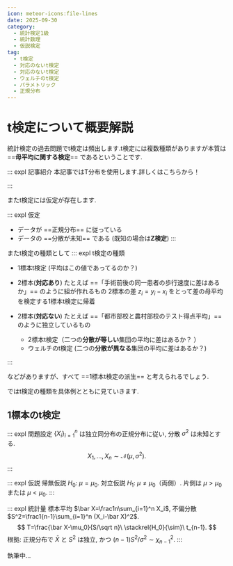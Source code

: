 ```yaml
---
icon: meteor-icons:file-lines
date: 2025-09-30
category:
  - 統計検定1級
  - 統計数理
  - 仮説検定
tag:
  - t検定
  - 対応のないt検定
  - 対応のないt検定
  - ウェルチのt検定
  - パラメトリック
  - 正規分布
---
```



# t検定について概要解説

統計検定の過去問題でt検定は頻出します.t検定には複数種類がありますが本質は ==**母平均に関する検定**== であるということです.

::: expl 記事紹介
本記事ではT分布を使用します.詳しくはこちらから！
<div class="vp-card-container">
<VPCard
  title="Ｔ分布の性質"
  desc="期待値・分散・導出"
  link="/posts/probability_distribution/t.html"
/>
</div>
:::


またt検定には仮定が存在します.

::: expl 仮定
- データが ==正規分布== に従っている
- データの ==分散が未知== である (既知の場合は**Z検定**) 
:::

またt検定の種類として
::: expl t検定の種類
- 1標本t検定 (平均はこの値であってるのか？)

- 2標本(**対応あり**)
  たとえば ==「手術前後の同一患者の歩行速度に差はあるか」== のように組が作れるもの
  2標本の差 $z_i = y_i - x_i$ をとって差の母平均を検定する1標本t検定に帰着


- 2標本(**対応ない**)
  たとえば ==「都市部校と農村部校のテスト得点平均」== のように独立しているもの
  - 2標本t検定（二つの**分散が等しい**集団の平均に差はあるか？ ）
  - ウェルチのt検定 (二つの**分散が異なる**集団の平均に差はあるか？)

:::

などがありますが、すべて ==1標本t検定の派生== と考えられるでしょう.

ではt検定の種類を具体例とともに見ていきます.

## 1標本のt検定

::: expl 問題設定
$\{X_i\}_{i=1}^n$ は独立同分布の正規分布に従い, 分散 $\sigma^2$ は未知とする.
$$
X_1,\dots,X_n \sim \mathcal{N}(\mu,\sigma^2).
$$
:::

::: expl 仮説
帰無仮説 $H_0:\ \mu=\mu_0$.
対立仮説 $H_1:\ \mu\ne\mu_0$（両側）. 片側は $\mu>\mu_0$ または $\mu<\mu_0$.
:::

::: expl 統計量
標本平均 $\bar X=\frac1n\sum_{i=1}^n X_i$, 不偏分散 $S^2=\frac1{n-1}\sum_{i=1}^n (X_i-\bar X)^2$.
$$
T=\frac{\bar X-\mu_0}{S/\sqrt n}\ \stackrel{H_0}{\sim}\ t_{n-1}.
$$
根拠: 正規分布で $\bar X$ と $S^2$ は独立, かつ $(n-1)S^2/\sigma^2\sim\chi^2_{n-1}$.
:::

執筆中...
